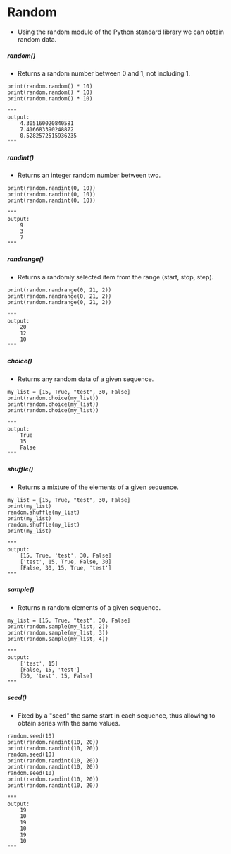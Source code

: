# Random

- Using the random module of the Python standard library we can obtain random data.

##### random()

- Returns a random number between 0 and 1, not including 1.

```
print(random.random() * 10)
print(random.random() * 10)
print(random.random() * 10)

"""
output:
    4.305160020840581
    7.416683390248872
    0.5282572515936235
"""
```

##### randint()

- Returns an integer random number between two.

```
print(random.randint(0, 10))
print(random.randint(0, 10))
print(random.randint(0, 10))

"""
output:
    9
    3
    7
"""
```

##### randrange()

- Returns a randomly selected item from the range (start, stop, step).

```
print(random.randrange(0, 21, 2))
print(random.randrange(0, 21, 2))
print(random.randrange(0, 21, 2))

"""
output:
    20
    12
    10
"""
```

##### choice()

- Returns any random data of a given sequence.

```
my_list = [15, True, "test", 30, False]
print(random.choice(my_list))
print(random.choice(my_list))
print(random.choice(my_list))

"""
output:
    True
    15
    False
"""
```

##### shuffle()

- Returns a mixture of the elements of a given sequence.

```
my_list = [15, True, "test", 30, False]
print(my_list)
random.shuffle(my_list)
print(my_list)
random.shuffle(my_list)
print(my_list)

"""
output:
    [15, True, 'test', 30, False]
    ['test', 15, True, False, 30]
    [False, 30, 15, True, 'test']
"""
```

##### sample()

- Returns n random elements of a given sequence.

```
my_list = [15, True, "test", 30, False]
print(random.sample(my_list, 2))
print(random.sample(my_list, 3))
print(random.sample(my_list, 4))

"""
output:
    ['test', 15]
    [False, 15, 'test']
    [30, 'test', 15, False]
"""
```


##### seed()

- Fixed by a "seed" the same start in each sequence, thus allowing to obtain series with the same values.

```
random.seed(10)
print(random.randint(10, 20))
print(random.randint(10, 20))
random.seed(10)
print(random.randint(10, 20))
print(random.randint(10, 20))
random.seed(10)
print(random.randint(10, 20))
print(random.randint(10, 20))

"""
output:
    19
    10
    19
    10
    19
    10
"""
```

